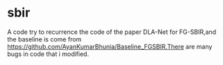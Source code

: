 # sbir
A code try to recurrence the code of the paper DLA-Net for FG-SBIR,and the baseline is come from https://github.com/AyanKumarBhunia/Baseline_FGSBIR.There are many bugs in code that i modified. 
